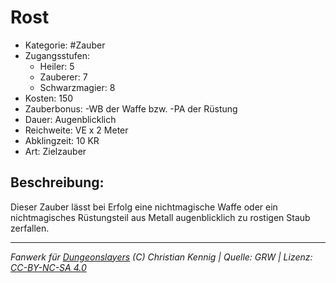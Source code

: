 # Rost  
- Kategorie: #Zauber  
- Zugangsstufen:  
  - Heiler: 5  
  - Zauberer: 7  
  - Schwarzmagier: 8  
- Kosten: 150  
- Zauberbonus: -WB der Waffe bzw. -PA der Rüstung  
- Dauer: Augenblicklich  
- Reichweite: VE x 2 Meter  
- Abklingzeit: 10 KR  
- Art: Zielzauber     

## Beschreibung:
Dieser Zauber lässt bei Erfolg eine nichtmagische Waffe oder ein nichtmagisches Rüstungsteil aus Metall augenblicklich zu rostigen Staub zerfallen.


___
*Fanwerk für [Dungeonslayers](https://www.dungeonslayers.net/) (C) Christian Kennig | Quelle: GRW | Lizenz: [CC-BY-NC-SA 4.0](https://creativecommons.org/licenses/by-nc-sa/4.0/deed.de)*